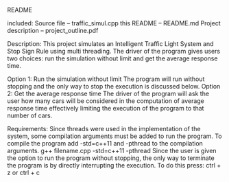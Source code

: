 ﻿README

included:
	Source file – traffic_simul.cpp
	this README – README.md
	Project description – project_outline.pdf

Description:
	This project simulates an Intelligent Traffic Light System and Stop Sign Rule using multi threading. The driver of the program gives users two choices: run the simulation without limit and get the average response time.

Option 1: Run the simulation without limit
		The program will run without stopping and the only way to stop the 	execution is discussed below.
Option 2: Get the average response time
		The driver of the program will ask the user how many cars will be 	considered in the computation of average response time effectively limiting 	the execution of the program to that number of cars.

Requirements:
	Since threads were used in the implementation of the system, some compilation arguments must be added to run the program.
	To compile the program add -std=c++11 and -pthread to the compilation arguments.
			g++ filename.cpp -std=c++11 -pthread
	Since the user is given the option to run the program without stopping, the only way to terminate the program is by directly interrupting the execution. To do this press:
			ctrl + z or ctrl + c

